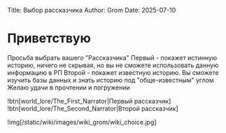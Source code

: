 Title: Выбор рассказчика
Author: Grom
Date: 2025-07-10

# Приветствую
Просьба выбрать вашего "Рассказчика"
Первый - покажет истинную историю, ничего не скрывая, но вы не сможете использовать данную информацию в РП
Второй - покажет известную историю. Вы сможете изучить базы данных и знать историю под "обще-известным" углом
Желаю удачи в прочтении и погружении

!btn[world_lore/The_First_Narrator|Первый рассказчик]
!btn[world_lore/The_Second_Narrator|Второй рассказчик]

!img[/static/wiki/images/wiki_grom/wiki_choice.jpg]